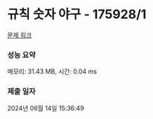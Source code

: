 # 규칙 숫자 야구 - 175928/1 

[문제 링크](https://level.goorm.io/exam/175928/%EA%B7%9C%EC%B9%99-%EC%88%AB%EC%9E%90-%EC%95%BC%EA%B5%AC/quiz/1) 

### 성능 요약

메모리: 31.43 MB, 시간: 0.04 ms

### 제출 일자

2024년 06월 14일 15:36:49

